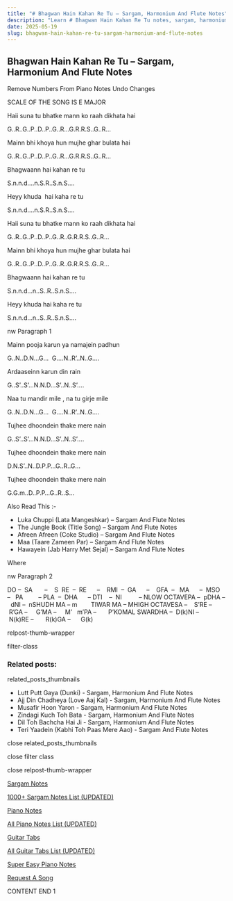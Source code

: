 ```yaml
---
title: "# Bhagwan Hain Kahan Re Tu – Sargam, Harmonium And Flute Notes"
description: "Learn # Bhagwan Hain Kahan Re Tu notes, sargam, harmonium notations and flute notes. Easy step-by-step tutorial for beginners."
date: 2025-05-19
slug: bhagwan-hain-kahan-re-tu-sargam-harmonium-and-flute-notes
---
```


## Bhagwan Hain Kahan Re Tu – Sargam, Harmonium And Flute Notes

Remove Numbers From Piano Notes
Undo Changes

SCALE OF THE SONG IS E MAJOR



Haii suna tu bhatke mann ko raah dikhata hai

G..R..G..P..D..P..G..R…G.R.R.S..G..R…

Mainn bhi khoya hun mujhe ghar bulata hai

G..R..G..P..D..P..G..R…G.R.R.S..G..R…

Bhagwaann hai kahan re tu

S.n.n.d….n.S.R..S.n.S….

Heyy khuda  hai kaha re tu

S.n.n.d….n.S.R..S.n.S….

Haii suna tu bhatke mann ko raah dikhata hai

G..R..G..P..D..P..G..R..G.R.R.S..G..R…

Mainn bhi khoya hun mujhe ghar bulata hai

G..R..G..P..D..P..G..R..G.R.R.S..G..R…

Bhagwaann hai kahan re tu

S.n.n.d…n..S..R..S.n.S….

Heyy khuda hai kaha re tu

S.n.n.d…n..S..R..S.n.S….

nw Paragraph 1

Mainn pooja karun ya namajein padhun

G..N..D.N…G…  G….N..R’..N..G….

Ardaaseinn karun din rain

G..S’..S’…N.N.D…S’..N..S’….

Naa tu mandir mile , na tu girje mile

G..N..D.N…G…  G….N..R’..N..G….

Tujhee dhoondein thake mere nain

G..S’..S’…N.N.D…S’..N..S’….

Tujhee dhoondein thake mere nain

D.N.S’..N..D.P.P…G..R..G…

Tujhee dhoondein thake mere nain

G.G.m..D..P.P…G..R..S…





Also Read This :-



* Luka Chuppi (Lata Mangeshkar) – Sargam And Flute Notes
* The Jungle Book (Title Song) – Sargam And Flute Notes
* Afreen Afreen (Coke Studio) – Sargam And Flute Notes
* Maa (Taare Zameen Par) – Sargam And Flute Notes
* Hawayein (Jab Harry Met Sejal) – Sargam And Flute Notes

Where

nw Paragraph 2



DO –  SA       –    S  RE  –  RE      –    RMI  –  GA      –    GFA  –   MA      –  MSO  –   PA         – PLA  –  DHA      – DTI    –  NI          – NLOW OCTAVEPA –  pDHA –  dNI –  nSHUDH MA – m        TIWAR MA – MHIGH OCTAVESA –    S’RE –     R’GA –     G’MA –     M’   m’PA –       P’KOMAL SWARDHA –  D(k)NI –       N(k)RE –       R(k)GA –      G(k)



relpost-thumb-wrapper

filter-class

### Related posts:

related_posts_thumbnails

* Lutt Putt Gaya (Dunki) - Sargam, Harmonium And Flute Notes
* Ajj Din Chadheya (Love Aaj Kal) - Sargam, Harmonium And Flute Notes
* Musafir Hoon Yaron - Sargam, Harmonium And Flute Notes
* Zindagi Kuch Toh Bata - Sargam, Harmonium And Flute Notes
* Dil Toh Bachcha Hai Ji - Sargam, Harmonium And Flute Notes
* Teri Yaadein (Kabhi Toh Paas Mere Aao) - Sargam And Flute Notes

close related_posts_thumbnails

close filter class

close relpost-thumb-wrapper

[Sargam Notes](https://www.notationsworld.com/sargam-notes.html)

[1000+ Sargam Notes List (UPDATED)](https://www.notationsworld.com/all-songs-list-sargam-notes.html)

[Piano Notes](https://www.notationsworld.com/piano-notes.html)

[All Piano Notes List (UPDATED)](https://www.notationsworld.com/all-songs-list-piano-notes.html)

[Guitar Tabs](https://www.notationsworld.com/guitar-tabs.html)

[All Guitar Tabs List (UPDATED)](https://www.notationsworld.com/all-songs-list-guitar-tabs.html)

[Super Easy Piano Notes](https://studywall.in/)

[Request A Song](https://www.notationsworld.com/request-a-song.html)

CONTENT END 1

